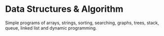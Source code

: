 # Data Structures & Algorithm
Simple programs of arrays, strings, sorting, searching, graphs, trees, stack, queue, linked list and dynamic programming.
